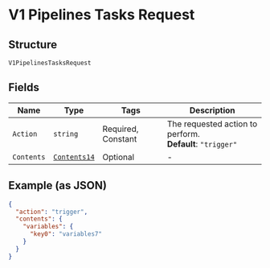 
# V1 Pipelines Tasks Request

## Structure

`V1PipelinesTasksRequest`

## Fields

| Name | Type | Tags | Description |
|  --- | --- | --- | --- |
| `Action` | `string` | Required, Constant | The requested action to perform.<br>**Default**: `"trigger"` |
| `Contents` | [`Contents14`](../../doc/models/contents-14.md) | Optional | - |

## Example (as JSON)

```json
{
  "action": "trigger",
  "contents": {
    "variables": {
      "key0": "variables7"
    }
  }
}
```

